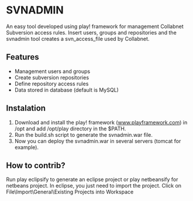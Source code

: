 SVNADMIN
========

An easy tool developed using play! framework for management Collabnet Subversion access rules.
Insert users, groups and repositories and the svnadmin tool creates a svn_access_file used by Collabnet.


Features
---------------

* Management users and groups
* Create subversion repositories
* Define repository access rules
* Data stored in database (default is MySQL)


Instalation
---------------

1. Download and install the play! framework (www.playframework.com) in /opt and add /opt/play directory in the $PATH.
2. Run the build.sh script to generate the svnadmin.war file.
3. Now you can deploy the svnadmin.war in several servers (tomcat for example).


How to contrib?
---------------

Run play eclipsify to generate an eclipse project or play netbeansify for netbeans project.
In eclipse, you just need to import the project. Click on File\Import\General\Existing Projects into Workspace
